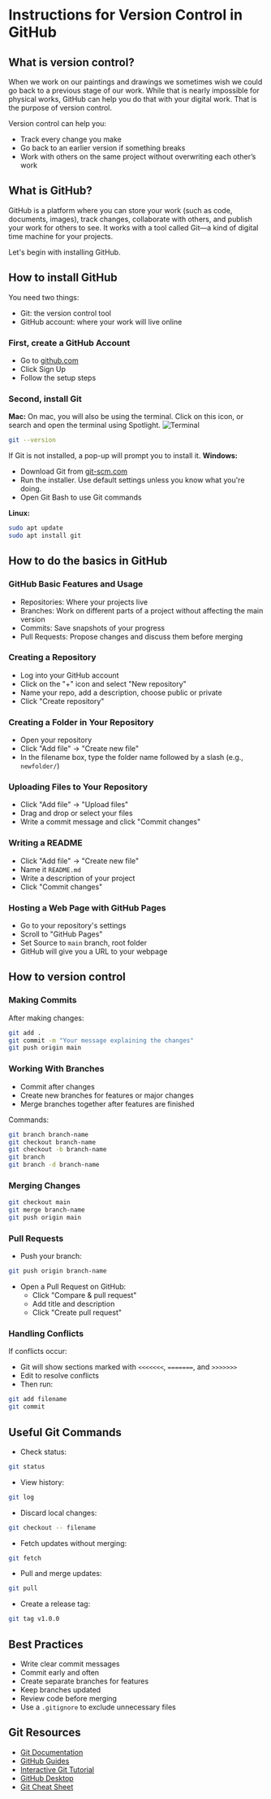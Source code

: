 # Instructions for Version Control in GitHub

## What is version control?

When we work on our paintings and drawings we sometimes wish we could go back to a previous stage of our work. While that is nearly impossible for physical works, GitHub can help you do that with your digital work. That is the purpose of version control.

Version control can help you:
- Track every change you make
- Go back to an earlier version if something breaks
- Work with others on the same project without overwriting each other’s work

## What is GitHub?

GitHub is a platform where you can store your work (such as code, documents, images), track changes, collaborate with others, and publish your work for others to see. It works with a tool called Git—a kind of digital time machine for your projects.

Let's begin with installing GitHub.

## How to install GitHub

You need two things:
- Git: the version control tool
- GitHub account: where your work will live online

### First, create a GitHub Account

- Go to [github.com](https://github.com)
- Click Sign Up
- Follow the setup steps

### Second, install Git

**Mac:**
On mac, you will also be using the terminal. Click on this icon, or search and open the terminal using Spotlight.
![Terminal](images/icon.png)
```bash
git --version
```
If Git is not installed, a pop-up will prompt you to install it.
**Windows:**
- Download Git from [git-scm.com](https://git-scm.com/download/win)
- Run the installer. Use default settings unless you know what you're doing.
- Open Git Bash to use Git commands

**Linux:**
```bash
sudo apt update
sudo apt install git
```

## How to do the basics in GitHub

### GitHub Basic Features and Usage

- Repositories: Where your projects live
- Branches: Work on different parts of a project without affecting the main version
- Commits: Save snapshots of your progress
- Pull Requests: Propose changes and discuss them before merging

### Creating a Repository

- Log into your GitHub account
- Click on the "+" icon and select "New repository"
- Name your repo, add a description, choose public or private
- Click "Create repository"

### Creating a Folder in Your Repository

- Open your repository
- Click "Add file" → "Create new file"
- In the filename box, type the folder name followed by a slash (e.g., `newfolder/`)

### Uploading Files to Your Repository

- Click "Add file" → "Upload files"
- Drag and drop or select your files
- Write a commit message and click "Commit changes"

### Writing a README

- Click "Add file" → "Create new file"
- Name it `README.md`
- Write a description of your project
- Click "Commit changes"

### Hosting a Web Page with GitHub Pages

- Go to your repository's settings
- Scroll to "GitHub Pages"
- Set Source to `main` branch, root folder
- GitHub will give you a URL to your webpage

## How to version control

### Making Commits

After making changes:
```bash
git add .
git commit -m "Your message explaining the changes"
git push origin main
```

### Working With Branches

- Commit after changes
- Create new branches for features or major changes
- Merge branches together after features are finished

Commands:
```bash
git branch branch-name
git checkout branch-name
git checkout -b branch-name
git branch
git branch -d branch-name
```

### Merging Changes

```bash
git checkout main
git merge branch-name
git push origin main
```

### Pull Requests

- Push your branch:
```bash
git push origin branch-name
```
- Open a Pull Request on GitHub:
  - Click "Compare & pull request"
  - Add title and description
  - Click "Create pull request"

### Handling Conflicts

If conflicts occur:
- Git will show sections marked with `<<<<<<<`, `=======`, and `>>>>>>>`
- Edit to resolve conflicts
- Then run:
```bash
git add filename
git commit
```

## Useful Git Commands

- Check status:
```bash
git status
```
- View history:
```bash
git log
```
- Discard local changes:
```bash
git checkout -- filename
```
- Fetch updates without merging:
```bash
git fetch
```
- Pull and merge updates:
```bash
git pull
```
- Create a release tag:
```bash
git tag v1.0.0
```

## Best Practices

- Write clear commit messages
- Commit early and often
- Create separate branches for features
- Keep branches updated
- Review code before merging
- Use a `.gitignore` to exclude unnecessary files

## Git Resources

- [Git Documentation](https://git-scm.com/doc)
- [GitHub Guides](https://guides.github.com/)
- [Interactive Git Tutorial](https://learngitbranching.js.org/)
- [GitHub Desktop](https://desktop.github.com/)
- [Git Cheat Sheet](https://education.github.com/git-cheat-sheet-education.pdf)
